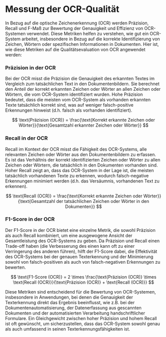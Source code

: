 # Messung der OCR-Qualität

In Bezug auf die optische Zeichenerkennung (OCR) werden Präzision, Recall und F-Maß zur Bewertung der Genauigkeit und Effizienz von OCR-Systemen verwendet. Diese Metriken helfen zu verstehen, wie gut ein OCR-System arbeitet, insbesondere in Bezug auf die korrekte Identifizierung von Zeichen, Wörtern oder spezifischen Informationen in Dokumenten. Hier ist, wie diese Metriken auf die Qualitätsevaluation von OCR angewendet werden:

### Präzision in der OCR
Bei der OCR misst die Präzision die Genauigkeit des erkannten Textes im Vergleich zum tatsächlichen Text in den Dokumentenbildern. Sie berechnet den Anteil der korrekt erkannten Zeichen oder Wörter an allen Zeichen oder Wörtern, die vom OCR-System identifiziert wurden. Hohe Präzision bedeutet, dass die meisten vom OCR-System als vorhanden erkannten Texte tatsächlich korrekt sind, was auf weniger falsch-positive Erkennungen hinweist (d.h. falsch als vorhanden identifiziert).

$$
\text{Präzision (OCR)} = \frac{\text{Korrekt erkannte Zeichen oder Wörter}}{\text{Gesamtzahl erkannter Zeichen oder Wörter}} 
$$

### Recall in der OCR
Recall im Kontext der OCR misst die Fähigkeit des OCR-Systems, alle relevanten Zeichen oder Wörter aus den Dokumentenbildern zu erfassen. Es ist das Verhältnis der korrekt identifizierten Zeichen oder Wörter zu allen Zeichen oder Wörtern, die tatsächlich in den Dokumenten vorhanden sind. Hoher Recall zeigt an, dass das OCR-System in der Lage ist, die meisten tatsächlich vorhandenen Texte zu erkennen, wodurch falsch-negative Erkennungen minimiert werden (d.h. das Versäumnis, vorhandenen Text zu erkennen).

$$
\text{Recall (OCR)} = \frac{\text{Korrekt erkannte Zeichen oder Wörter}}{\text{Gesamtzahl der tatsächlichen Zeichen oder Wörter in den Dokumenten}}
$$

### F1-Score in der OCR
Der F1-Score in der OCR bietet eine einzelne Metrik, die sowohl Präzision als auch Recall kombiniert, um eine ausgewogene Ansicht der Gesamtleistung des OCR-Systems zu geben. Da Präzision und Recall einen Trade-off haben (die Verbesserung des einen kann oft zu einer Verringerung des anderen führen), hilft der F1-Score dabei, die Effektivität des OCR-Systems bei der genauen Texterkennung und der Minimierung sowohl von falsch-positiven als auch von falsch-negativen Erkennungen zu bewerten.

$$
\text{F1-Score (OCR)} = 2 \times \frac{\text{Präzision (OCR)} \times \text{Recall (OCR)}}{\text{Präzision (OCR)} + \text{Recall (OCR)}}
$$

Diese Metriken sind entscheidend für die Bewertung von OCR-Systemen, insbesondere in Anwendungen, bei denen die Genauigkeit der Texterkennung direkt das Ergebnis beeinflusst, wie z.B. bei der Dokumentenautomatisierung, der Datenerfassung aus gescannten Dokumenten und der automatisierten Verarbeitung handschriftlicher Formulare. Ein Gleichgewicht zwischen hoher Präzision und hohem Recall ist oft gewünscht, um sicherzustellen, dass das OCR-System sowohl genau als auch umfassend in seinen Texterkennungsfähigkeiten ist.
